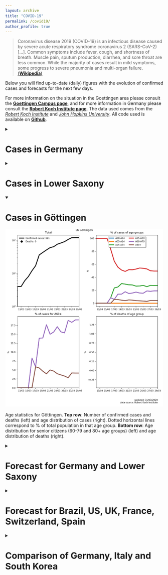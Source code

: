 ```yaml
---
layout: archive
title: "COVID-19"
permalink: /covid19/
author_profile: true
---
```


> Coronavirus disease 2019 (COVID-19) is an infectious disease caused by severe acute respiratory syndrome coronavirus 2 (SARS-CoV-2) [...]. Common symptoms include fever, cough, and shortness of breath. Muscle pain, sputum production, diarrhea, and sore throat are less common. While the majority of cases result in mild symptoms, some progress to severe pneumonia and multi-organ failure. [(**Wikipedia**)](https://en.wikipedia.org/wiki/Coronavirus_disease_2019)

Below you will find up-to-date (daily) figures with the evolution of confirmed cases and forecasts for the next few days. 

For more information on the situation in the Goettingen area please consult the [**Goettingen Campus page**](https://goettingen-campus.de/coronavirus), and for more information in Germany please consult the [**Robert Koch Institute page**](https://www.rki.de/EN/Home/homepage_node.html). The data used comes from the [*Robert Koch Institute*](https://corona.rki.de/) and [*John Hopkins University*](https://github.com/CSSEGISandData/COVID-19). All code used is available on [**Github**](https://github.com/joaopn/coronavirus_2020). 

<details><summary><h1>Cases in Germany</h1></summary>

<img src="https://raw.githubusercontent.com/joaopn/coronavirus_2020/master/plots/germany/age_germany.png"/>

Age statistics for Germany. 
**Top row**: Number of confirmed cases and deaths (left) and age distribution of cases (right). Dotted horizontal lines correspond to % of total population in that age group.
**Bottom row**: Age distribution for senior citizens (60-79 and 80+ age groups) (left) and age distribution of deaths (right).


</details>

<details><summary><h1>Cases in Lower Saxony</h1></summary>

Plots for all the other German states are available <a href="https://github.com/joaopn/coronavirus_2020/tree/master/plots/germany/bundesland"><u>here</u></a>.

<img src="https://raw.githubusercontent.com/joaopn/coronavirus_2020/master/plots/germany/age_lowersaxony.png"/>

Age statistics for Lower Saxony. 
**Top row**: Number of confirmed cases and deaths (left) and age distribution of cases (right). Dotted horizontal lines correspond to % of total population in that age group.
**Bottom row**: Age distribution for senior citizens (60-79 and 80+ age groups) (left) and age distribution of deaths (right).

</details>


<details open><summary><h1>Cases in Göttingen</h1></summary>

<img src="https://raw.githubusercontent.com/joaopn/coronavirus_2020/master/plots/germany/age_goettingen.png"/>

Age statistics for Göttingen. 
**Top row**: Number of confirmed cases and deaths (left) and age distribution of cases (right). Dotted horizontal lines correspond to % of total population in that age group.
**Bottom row**: Age distribution for senior citizens (60-79 and 80+ age groups) (left) and age distribution of deaths (right).


</details>

<details><summary><h1>Forecast for Germany and Lower Saxony</h1></summary>

<img src="https://raw.githubusercontent.com/joaopn/coronavirus_2020/master/plots/germany_local_pred_en.png"/>

Evolution of the number of confirmed cases in Germany (left) and Lower Saxony (right), with a forecast based on the average change from the previous 3 days.

</details>

<details><summary><h1>Forecast for Brazil, US, UK, France, Switzerland, Spain</h1></summary>


Evolution of the number of confirmed cases in Brazil, United States, United Kingdom, France, Switzerland and Spain, with a forecast based on the average change from the previous 3 days. Up-to-date figures for all 193 countries with available data, and for number of deaths and new cases, are available <a href="https://github.com/joaopn/coronavirus_2020/tree/master/plots/johnhopkins"><u>here</u></a>.


<img src="https://raw.githubusercontent.com/joaopn/coronavirus_2020/master/plots/johnhopkins/brazil_confirmed.png"/>
<img src="https://raw.githubusercontent.com/joaopn/coronavirus_2020/master/plots/johnhopkins/us_confirmed.png"/>
<img src="https://raw.githubusercontent.com/joaopn/coronavirus_2020/master/plots/johnhopkins/united%20kingdom_confirmed.png"/>
<img src="https://raw.githubusercontent.com/joaopn/coronavirus_2020/master/plots/johnhopkins/france_confirmed.png"/>
<img src="https://raw.githubusercontent.com/joaopn/coronavirus_2020/master/plots/johnhopkins/switzerland_confirmed.png"/>
<img src="https://raw.githubusercontent.com/joaopn/coronavirus_2020/master/plots/johnhopkins/spain_confirmed.png"/>
</details>

<details><summary><h1>Comparison of Germany, Italy and South Korea</h1></summary>


<img src="https://raw.githubusercontent.com/joaopn/coronavirus_2020/master/plots/evolution_en.png"/>

Comparison of the evolution in cases and deaths in Germany, Italy and South Korea. Reported cases are aligned to days after the 100th case, and reported deaths are aligned to days after 1st death.


</details>